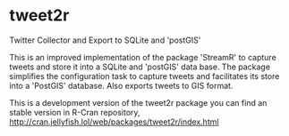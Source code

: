 # tweet2r
Twitter Collector and Export to SQLite and 'postGIS'

This is an improved implementation of the package 'StreamR' to capture tweets and store it into a SQLite and 'postGIS' data base. The package simplifies the configuration task to capture tweets and facilitates its store into a
'PostGIS' database. Also exports tweets to GIS format.

This is a development version of the tweet2r package you can find an stable version in R-Cran repository, http://cran.jellyfish.lol/web/packages/tweet2r/index.html
